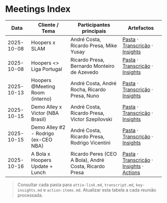# Meetings Index

| Data | Cliente / Tema | Participantes principais | Artefactos |
| --- | --- | --- | --- |
| 2025-10-08 | Hoopers x SLAM | André Costa, Ricardo Presa, Mike Yusay | [Pasta](./2025-10-08-hoopers-slam/) · [Transcrição](./2025-10-08-hoopers-slam/transcript.md) · [Insights](./2025-10-08-hoopers-slam/key-insights.md) |
| 2025-10-08 | Hoopers <> Liga Portugal | Ricardo Presa, Bernardo Monteiro de Azevedo | [Pasta](./2025-10-08-liga-portugal/) · [Transcrição](./2025-10-08-liga-portugal/transcript.md) · [Insights](./2025-10-08-liga-portugal/key-insights.md) |
| 2025-10-13 | Hoopers @Meeting Room (interno) | André Costa, André Rocha, Ricardo Presa, Nuno | [Pasta](./2025-10-13-internal-product/) · [Transcrição](./2025-10-13-internal-product/transcript.md) · [Insights](./2025-10-13-internal-product/key-insights.md) |
| 2025-10-15 | Demo Alley x Victor (NBA Brasil) | André Costa, Ricardo Presa, Victor Szepilovski | [Pasta](./2025-10-15-demo-alley-victor/) · [Transcrição](./2025-10-15-demo-alley-victor/transcript.md) · [Insights](./2025-10-15-demo-alley-victor/key-insights.md) |
| 2025-10-15 | Demo Alley #2 - Rodrigo (ex-CEO NBA) | André Costa, Ricardo Presa, Rodrigo Vicentini | [Pasta](./2025-10-15-demo-alley-rodrigo/) · [Transcrição](./2025-10-15-demo-alley-rodrigo/transcript.md) · [Insights](./2025-10-15-demo-alley-rodrigo/key-insights.md) |
| 2025-10-16 | A Bola x Hoopers Update + Lunch | Ricardo Peres (CEO A Bola), André Costa, Ricardo Presa | [Pasta](./2025-10-16-a-bola/) · [Transcrição](./2025-10-16-a-bola/transcript.md) · [Insights](./2025-10-16-a-bola/key-insights.md) · [Actions](./2025-10-16-a-bola/action-items.md) |

> Consultar cada pasta para `attio-link.md`, `transcript.md`, `key-insights.md` e `action-items.md`. Atualizar esta tabela a cada reunião processada.
